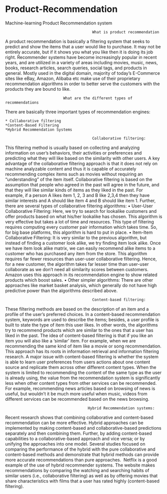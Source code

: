 # Product-Recommendation
Machine-learning Product Recommendation system


                                           What is product recommendation
A product recommendation is basically a filtering system that seeks to predict and show the items that a user would like to purchase. It may not be entirely accurate, but if it shows you what you like then it is doing its job right.
Recommender systems have become increasingly popular in recent years, and are utilized in a variety of areas including movies, music, news, books, research articles, search queries, social tags, and products in general. Mostly used in the digital domain, majority of today’s E-Commerce sites like eBay, Amazon, Alibaba etc make use of their proprietary recommendation algorithms in order to better serve the customers with the products they are bound to like.

                              What are the different types of recommendations
There are basically three important types of recommendation engines:
    
    * Collaborative filtering
    *Content-Based Filtering
    *Hybrid Recommendation Systems
    
                                           Collaborative filtering:

This filtering method is usually based on collecting and analyzing information on user’s behaviors, their activities or preferences and predicting what they will like based on the similarity with other users. A key advantage of the collaborative filtering approach is that it does not rely on machine analyzable content and thus it is capable of accurately recommending complex items such as movies without requiring an “understanding” of the item itself. Collaborative filtering is based on the assumption that people who agreed in the past will agree in the future, and that they will like similar kinds of items as they liked in the past. For example, if a person A likes item 1, 2, 3 and B like 2,3,4 then they have similar interests and A should like item 4 and B should like item 1.
Further, there are several types of collaborative filtering algorithms:
   • User-User Collaborative Filtering: Here, we try to search for lookalike customers and offer products based on what his/her lookalike has chosen. This algorithm is very effective but takes a lot of time and resources. This type of filtering requires computing every customer pair information which takes time. So, for big base platforms, this algorithm is hard to put in place.
    • Item-Item Collaborative Filtering: It is very similar to the previous algorithm, but instead of finding a customer look alike, we try finding item look alike. Once we have item look alike matrix, we can easily recommend alike items to a customer who has purchased any item from the store. This algorithm requires far fewer resources than user-user collaborative filtering. Hence, for a new customer, the algorithm takes far lesser time than user-user collaborate as we don’t need all similarity scores between customers. Amazon uses this approach in its recommendation engine to show related products which boost sales.
    • Other simpler algorithms: There are other approaches like market basket analysis, which generally do not have high predictive power than the algorithms described above.
    
                                           Content-based filtering:

These filtering methods are based on the description of an item and a profile of the user’s preferred choices. In a content-based recommendation system, keywords are used to describe the items; besides, a user profile is built to state the type of item this user likes. In other words, the algorithms try to recommend products which are similar to the ones that a user has liked in the past. The idea of content-based filtering is that if you like an item you will also like a ‘similar’ item. For example, when we are recommending the same kind of item like a movie or song recommendation. This approach has its roots in information retrieval and information filtering research.
A major issue with content-based filtering is whether the system is able to learn user preferences from users actions about one content source and replicate them across other different content types. When the system is limited to recommending the content of the same type as the user is already using, the value from the recommendation system is significantly less when other content types from other services can be recommended. For example, recommending news articles based on browsing of news is useful, but wouldn’t it be much more useful when music, videos from different services can be recommended based on the news browsing.

                                         Hybrid Recommendation systems:
Recent research shows that combining collaborative and content-based recommendation can be more effective. Hybrid approaches can be implemented by making content-based and collaborative-based predictions separately and then combining them. Further, by adding content-based capabilities to a collaborative-based approach and vice versa; or by unifying the approaches into one model.
Several studies focused on comparing the performance of the hybrid with the pure collaborative and content-based methods and demonstrate that hybrid methods can provide more accurate recommendations than pure approaches. 
Netflix is a good example of the use of hybrid recommender systems. The website makes recommendations by comparing the watching and searching habits of similar users (i.e., collaborative filtering) as well as by offering movies that share characteristics with films that a user has rated highly (content-based filtering).


